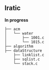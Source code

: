 lratic
---
**In progress**

```
├── acm
│   └── water
│       ├── 1001.c
│       └── 1015.c
├── algorithm
├── dataStructure
    ├── linklist.c
    ├── sqlist.c
    └── stack.c
```

